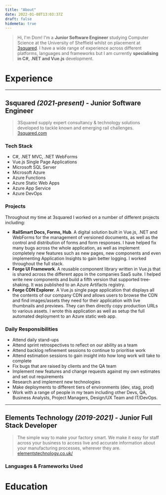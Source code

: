 ```yaml
---
title: "About"
date: 2022-01-08T13:03:37Z
draft: false
hidemeta: true
---
```


>  Hi, I'm Dom!
> I'm a **Junior Software Engineer** studying Computer Science at the University of Sheffield whilst on placement at [3squared](https://3squared.com/).
> I have a wide range of experience across different platforms, languages and frameworks but I am currently **specialising in C#, .NET and Vue.js** development.

# Experience

---

## 3squared *(2021-present)* - Junior Software Engineer

> 3Squared supply expert consultancy & technology solutions developed to tackle known and emerging rail challenges. 
> [3squared.com](https://3squared.com/)

### Tech Stack
* C#, .NET MVC, .NET WebForms
* Vue.js Single Page Applications
* Microsoft SQL Server
* Microsoft Azure
* Azure Functions
* Azure Static Web Apps
* Azure App Service
* Azure DevOps

### Projects

Throughout my time at 3squared I worked on a number of different projects including:
* **RailSmart Docs, Forms, Hub**. A digital solution built in Vue.js, .NET and WebForms for the management of versioned documents, as well as the control and distribution of forms and form responses. I have helped fix many bugs across the whole application, as well as implement completely new features such as new pages, new components and even implementing Application Insights to gain better logging. I worked throughout the full stack.  
* **Forge UI Framework**. A reusable component library written in Vue.js that is shared across the different apps in the companies SaaS suite. I helped write new components and build a fifth version that supported tree-shaking. It was published to an Azure Artifacts registry. 
* **Forge CDN Explorer**. A Vue.js single page application that displays all the contents of our company CDN and allows users to browse the CDN and find images/assets they need for their application with live thumbnails and previews. They can then directly copy production URLs to various assets. I wrote this application as well as setup the full automated deployment to an Azure static web app. 

### Daily Responsibilities

* Attend daily stand-ups
* Attend sprint retrospectives to reflect on our ability as a team
* Attend backlog refinement sessions to continue to prioritise work
* Attend estimation sessions to gain insight into how long work will take to complete
* Fix bugs that are raised by clients and the QA team
* Implement new features and change requests against my own estimates and set out requirements
* Research and implement new technologies
* Make deployments to different tiers of environments (dev, stag, prod)
* Work with a range of people in my team including other Devs, QA, Business Analysts, Project Managers, Design/UX Team and IT/DevOps. 

---

## Elements Technology *(2019-2021)* - Junior Full Stack Developer

> The simple way to make your factory smart.
> We make it easy for staff across your business to access live and accurate information about your manufacturing processes, wherever they are. [elementstechnology.co.uk/](https://www.elementstechnology.co.uk/)

### Languages & Frameworks Used

# Education 


